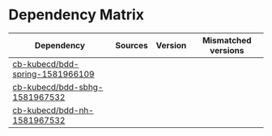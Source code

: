 # Dependency Matrix

Dependency | Sources | Version | Mismatched versions
---------- | ------- | ------- | -------------------
[cb-kubecd/bdd-spring-1581966109](https://github.com/cb-kubecd/bdd-spring-1581966109.git) |  | []() | 
[cb-kubecd/bdd-sbhg-1581967532](https://github.com/cb-kubecd/bdd-sbhg-1581967532.git) |  | []() | 
[cb-kubecd/bdd-nh-1581967532](https://github.com/cb-kubecd/bdd-nh-1581967532.git) |  | []() | 

